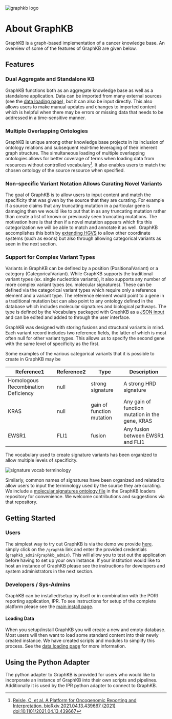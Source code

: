 <div class="graphkb__title" markdown="1">

![graphkb logo](../images/graph-icon_outline.svg)

# About GraphKB

</div>

GraphKB is a graph-based implementation of a cancer knowledge base. An overview of some of the features of GraphKB are given below.

## Features

### Dual Aggregate and Standalone KB

GraphKB functions both as an aggregate knowledge base as well as a standalone application. Data can be imported from many external sources (see the [data loading page](./loading_data.md)), but it can also be input directly. This also allows users to make manual updates and changes to imported content which is helpful when there may be errors or missing data that needs to be addressed in a time-sensitive manner.

### Multiple Overlapping Ontologies

GraphKB is unique among other knowledge base projects in its inclusion of ontology relations and subsequent real-time leveraging of their inherent graph structure. The simultaneous loading of multiple overlapping ontologies allows for better coverage of terms when loading data from resources without controlled vocabulary[^1]. It also enables users to match the chosen ontology of the source resource when specified.

[^1]: [Reisle, C. et al. A Platform for Oncogenomic Reporting and Interpretation. bioRxiv 2021.04.13.439667 (2021) doi:10.1101/2021.04.13.439667](https://www.biorxiv.org/content/10.1101/2021.04.13.439667v1)

### Non-specific Variant Notation Allows Curating Novel Variants

The goal of GraphKB is to allow users to input content and match the specificity that was given by the source that they are curating. For example if a source claims that any truncating mutation in a particular gene is damaging then we would like to put that in as any truncating mutation rather than create a list of known or previously seen truncating mutations. The motivation here is that then if a novel mutation appears which fits this categorization we will be able to match and annotate it as well. GraphKB accomplishes this both by [extending HGVS](../variant_notation/index.md) to allow other coordinate systems (such as exons) but also through allowing categorical variants as seen in the next section.

### Support for Complex Variant Types

Variants in GraphKB can be defined by a position (PositionalVariant) or a category (CategoricalVariant). While GraphKB supports the traditional variant types (ex. single nucleotide variants), it also supports any number of more complex variant types (ex. molecular signatures). These can be defined via the categorical variant types which require only a reference element and a variant type. The reference element would point to a gene in a traditional mutation but can also point to any ontology defined in the database which includes molecular signatures and biological pathways. The type is defined by the Vocabulary packaged with GraphKB as a [JSON input](https://github.com/bcgsc/pori_graphkb_loader/blob/develop/data/vocab.json) and can be edited and added to through the user interface.

GraphKB was designed with storing fusions and structural variants in mind. Each variant record includes two reference fields, the latter of which is most often null for other variant types. This allows us to specify the second gene with the same level of specificity as the first.

Some examples of the various categorical variants that it is possible to create in GraphKB may be

| Reference1                          | Reference2 | Type                      | Description                                     |
| ----------------------------------- | ---------- | ------------------------- | ----------------------------------------------- |
| Homologous Recombination Deficiency | null       | strong signature          | A strong HRD signature                          | null |
| KRAS                                | null       | gain of function mutation | Any gain of function mutation in the gene, KRAS |
| EWSR1                               | FLI1       | fusion                    | Any fusion between EWSR1 and FLI1               |

The vocabulary used to create signature variants has been organized to allow multiple levels of specificity.

![signature vocab terminology](./images/graphkb_client.signature_vocab.png)

Similarly, common names of signatures have been organized and related to allow users to input the terminology used by the source they are curating. We include a [molecular signatures ontology file](https://github.com/bcgsc/pori_graphkb_loader/blob/develop/data/signatures.json) in the GraphKB loaders repository for convenience. We welcome contributions and suggestions via that repository.

## Getting Started

### Users

The simplest way to try out GraphKB is via the demo we provide [here](https://pori-demo.bcgsc.ca/).
simply click on the `/graphkb` link and enter the provided credentials (`graphkb_admin`/`graphkb_admin`).
This will allow you to test out the application before having to set up your own instance. If your
institution would like to host an instance of GraphKB please see the instructions for developers and
system administrators in the next section.

### Developers / Sys-Admins

GraphKB can be installed/setup by itself or in combination with the PORI reporting application, IPR.
To see instructions for setup of the complete platform please see the [main install page](../install.md).

#### Loading Data

When you setup/install GraphKB you will create a new and empty database. Most users will then
want to load some standard content into their newly created instance. We have created scripts and
modules to simplify this process. See the [data loading page](./loading_data.md) for more information.

## Using the Python Adapter

The python adapter to GraphKB is provided for users who would like to incorporate an instance of
GraphKB into their own scripts and pipelines. Additionally it is used by the IPR python adapter to
connect to GraphKB.
